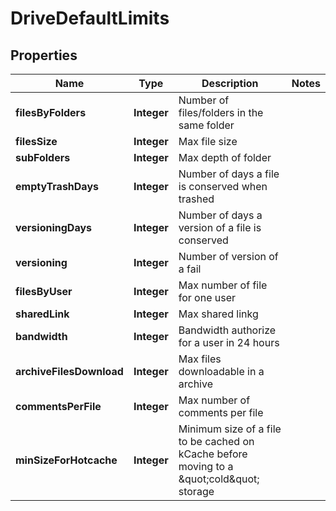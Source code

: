 

# DriveDefaultLimits


## Properties

| Name | Type | Description | Notes |
|------------ | ------------- | ------------- | -------------|
|**filesByFolders** | **Integer** | Number of files/folders in the same folder |  |
|**filesSize** | **Integer** | Max file size |  |
|**subFolders** | **Integer** | Max depth of folder |  |
|**emptyTrashDays** | **Integer** | Number of days a file is conserved when trashed |  |
|**versioningDays** | **Integer** | Number of days a version of a file is conserved |  |
|**versioning** | **Integer** | Number of version of a fail |  |
|**filesByUser** | **Integer** | Max number of file for one user |  |
|**sharedLink** | **Integer** | Max shared linkg |  |
|**bandwidth** | **Integer** | Bandwidth authorize for a user in 24 hours |  |
|**archiveFilesDownload** | **Integer** | Max files downloadable in a archive |  |
|**commentsPerFile** | **Integer** | Max number of comments per file |  |
|**minSizeForHotcache** | **Integer** | Minimum size of a file to be cached on kCache before moving to a \&quot;cold\&quot; storage |  |



